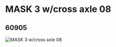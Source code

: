 # MASK 3 w/cross axle 08
## 60905
![MASK 3 w/cross axle 08](https://lc-www-live-s.legocdn.com/media/bricks/5/2/4516410.jpg)